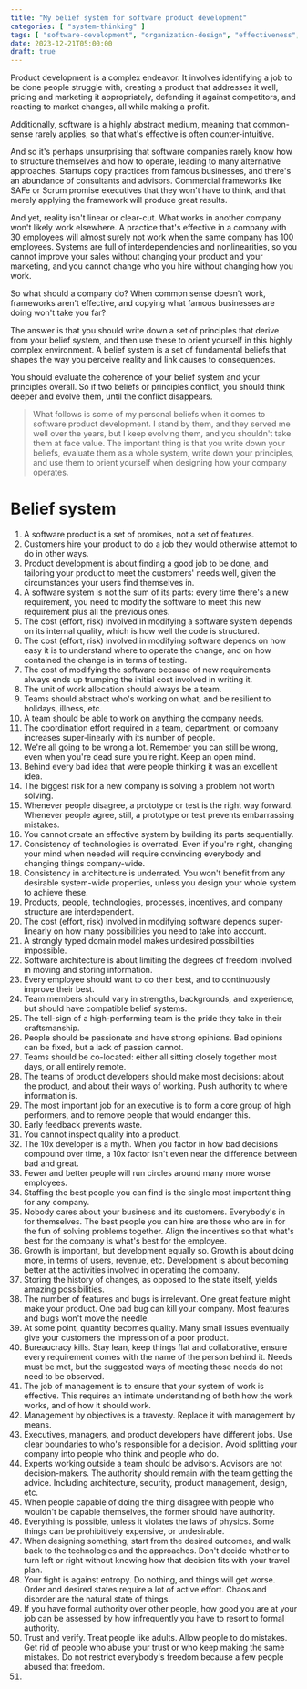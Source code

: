 ```yaml
---
title: "My belief system for software product development"
categories: [ "system-thinking" ]
tags: [ "software-development", "organization-design", "effectiveness", "management", "belief-system" ]
date: 2023-12-21T05:00:00
draft: true
---
```


Product development is a complex endeavor. It involves identifying a job to be done people struggle with, creating a product that addresses it well, pricing and marketing it appropriately, defending it against competitors, and reacting to market changes, all while making a profit.

Additionally, software is a highly abstract medium, meaning that common-sense rarely applies, so that what's effective is often counter-intuitive.

And so it's perhaps unsurprising that software companies rarely know how to structure themselves and how to operate, leading to many alternative approaches. Startups copy practices from famous businesses, and there's an abundance of consultants and advisors. Commercial frameworks like SAFe or Scrum promise executives that they won't have to think, and that merely applying the framework will produce great results.

And yet, reality isn't linear or clear-cut. What works in another company won't likely work elsewhere. A practice that's effective in a company with 30 employees will almost surely not work when the same company has 100 employees. Systems are full of interdependencies and nonlinearities, so you cannot improve your sales without changing your product and your marketing, and you cannot change who you hire without changing how you work.

So what should a company do? When common sense doesn't work, frameworks aren't effective, and copying what famous businesses are doing won't take you far?

The answer is that you should write down a set of principles that derive from your belief system, and then use these to orient yourself in this highly complex environment. A belief system is a set of fundamental beliefs that shapes the way you perceive reality and link causes to consequences.

You should evaluate the coherence of your belief system and your principles overall. So if two beliefs or principles conflict, you should think deeper and evolve them, until the conflict disappears.

> What follows is some of my personal beliefs when it comes to software product development. I stand by them, and they served me well over the years, but I keep evolving them, and you shouldn't take them at face value. The important thing is that you write down your beliefs, evaluate them as a whole system, write down your principles, and use them to orient yourself when designing how your company operates.

# Belief system

1. A software product is a set of promises, not a set of features.
2. Customers hire your product to do a job they would otherwise attempt to do in other ways.
3. Product development is about finding a good job to be done, and tailoring your product to meet the customers' needs well, given the circumstances your users find themselves in.
4. A software system is not the sum of its parts: every time there's a new requirement, you need to modify the software to meet this new requirement plus all the previous ones.
5. The cost (effort, risk) involved in modifying a software system depends on its internal quality, which is how well the code is structured.
6. The cost (effort, risk) involved in modifying software depends on how easy it is to understand where to operate the change, and on how contained the change is in terms of testing.
7. The cost of modifying the software because of new requirements always ends up trumping the initial cost involved in writing it.
8. The unit of work allocation should always be a team.
9. Teams should abstract who's working on what, and be resilient to holidays, illness, etc.
10. A team should be able to work on anything the company needs.
11. The coordination effort required in a team, department, or company increases super-linearly with its number of people.
12. We're all going to be wrong a lot. Remember you can still be wrong, even when you're dead sure you're right. Keep an open mind.
13. Behind every bad idea that were people thinking it was an excellent idea.
14. The biggest risk for a new company is solving a problem not worth solving.
15. Whenever people disagree, a prototype or test is the right way forward. Whenever people agree, still, a prototype or test prevents embarrassing mistakes.
16. You cannot create an effective system by building its parts sequentially.
17. Consistency of technologies is overrated. Even if you're right, changing your mind when needed will require convincing everybody and changing things company-wide.
18. Consistency in architecture is underrated. You won't benefit from any desirable system-wide properties, unless you design your whole system to achieve these.
19. Products, people, technologies, processes, incentives, and company structure are interdependent.
20. The cost (effort, risk) involved in modifying software depends super-linearly on how many possibilities you need to take into account.
21. A strongly typed domain model makes undesired possibilities impossible.
22. Software architecture is about limiting the degrees of freedom involved in moving and storing information.
23. Every employee should want to do their best, and to continuously improve their best.
24. Team members should vary in strengths, backgrounds, and experience, but should have compatible belief systems.
25. The tell-sign of a high-performing team is the pride they take in their craftsmanship.
26. People should be passionate and have strong opinions. Bad opinions can be fixed, but a lack of passion cannot.
27. Teams should be co-located: either all sitting closely together most days, or all entirely remote.
28. The teams of product developers should make most decisions: about the product, and about their ways of working. Push authority to where information is.
29. The most important job for an executive is to form a core group of high performers, and to remove people that would endanger this.
30. Early feedback prevents waste.
31. You cannot inspect quality into a product.
32. The 10x developer is a myth. When you factor in how bad decisions compound over time, a 10x factor isn't even near the difference between bad and great.
33. Fewer and better people will run circles around many more worse employees.
34. Staffing the best people you can find is the single most important thing for any company.
35. Nobody cares about your business and its customers. Everybody's in for themselves. The best people you can hire are those who are in for the fun of solving problems together. Align the incentives so that what's best for the company is what's best for the employee.
36. Growth is important, but development equally so. Growth is about doing more, in terms of users, revenue, etc. Development is about becoming better at the activities involved in operating the company.
37. Storing the history of changes, as opposed to the state itself, yields amazing possibilities.
38. The number of features and bugs is irrelevant. One great feature might make your product. One bad bug can kill your company. Most features and bugs won't move the needle.
39. At some point, quantity becomes quality. Many small issues eventually give your customers the impression of a poor product.
40. Bureaucracy kills. Stay lean, keep things flat and collaborative, ensure every requirement comes with the name of the person behind it. Needs must be met, but the suggested ways of meeting those needs do not need to be observed.
41. The job of management is to ensure that your system of work is effective. This requires an intimate understanding of both how the work works, and of how it should work.
42. Management by objectives is a travesty. Replace it with management by means.
43. Executives, managers, and product developers have different jobs. Use clear boundaries to who's responsible for a decision. Avoid splitting your company into people who think and people who do.
44. Experts working outside a team should be advisors. Advisors are not decision-makers. The authority should remain with the team getting the advice. Including architecture, security, product management, design, etc.
45. When people capable of doing the thing disagree with people who wouldn't be capable themselves, the former should have authority.
46. Everything is possible, unless it violates the laws of physics. Some things can be prohibitively expensive, or undesirable.
47. When designing something, start from the desired outcomes, and walk back to the technologies and the approaches. Don't decide whether to turn left or right without knowing how that decision fits with your travel plan.
48. Your fight is against entropy. Do nothing, and things will get worse. Order and desired states require a lot of active effort. Chaos and disorder are the natural state of things.
49. If you have formal authority over other people, how good you are at your job can be assessed by how infrequently you have to resort to formal authority.
50. Trust and verify. Treat people like adults. Allow people to do mistakes. Get rid of people who abuse your trust or who keep making the same mistakes. Do not restrict everybody's freedom because a few people abused that freedom.
51. 

[//]: # (TODO)